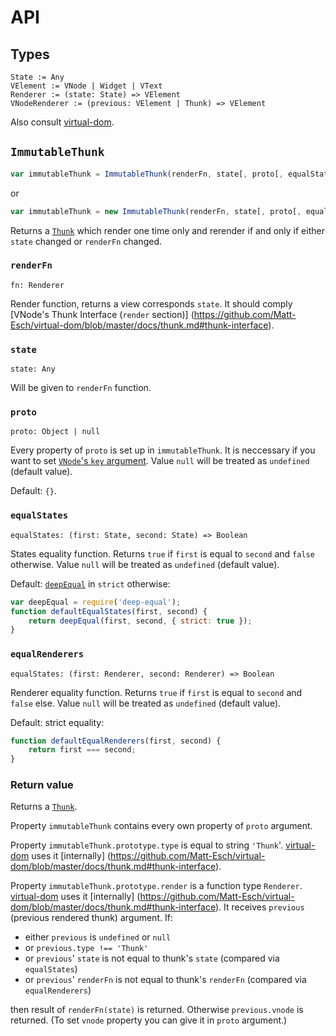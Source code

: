 # API

## Types

```
State := Any
VElement := VNode | Widget | VText
Renderer := (state: State) => VElement
VNodeRenderer := (previous: VElement | Thunk) => VElement
```

Also consult [virtual-dom](https://github.com/Matt-Esch/virtual-dom).

## `ImmutableThunk`

```javascript
var immutableThunk = ImmutableThunk(renderFn, state[, proto[, equalStates[, equalRenders]]]);
```

or

```javascript
var immutableThunk = new ImmutableThunk(renderFn, state[, proto[, equalStates[, equalRenders]]]);
```

Returns a [`Thunk`](https://github.com/Matt-Esch/virtual-dom/blob/master/docs/thunk.md) which render one time only
and rerender if and only if either `state` changed or `renderFn` changed.

### `renderFn`

```
fn: Renderer
```
Render function, returns a view corresponds `state`.
It should comply [VNode's Thunk Interface (`render` section)]
(https://github.com/Matt-Esch/virtual-dom/blob/master/docs/thunk.md#thunk-interface).

### `state`

```
state: Any
```

Will be given to `renderFn` function.

### `proto`

```
proto: Object | null
```

Every property of `proto` is set up in `immutableThunk`.
It is neccessary if you want to set [`VNode`'s `key` argument](https://github.com/Matt-Esch/virtual-dom/blob/master/docs/vnode.md#arguments).
Value `null` will be treated as `undefined` (default value).

Default: `{}`.

### `equalStates`

```
equalStates: (first: State, second: State) => Boolean
```

States equality function. Returns `true` if `first` is equal to `second` and `false` otherwise.
Value `null` will be treated as `undefined` (default value).

Default: [`deepEqual`](https://github.com/substack/node-deep-equal) in `strict` otherwise:
```javascript
var deepEqual = require('deep-equal');
function defaultEqualStates(first, second) {
    return deepEqual(first, second, { strict: true });
}
```

### `equalRenderers`

```
equalStates: (first: Renderer, second: Renderer) => Boolean
```

Renderer equality function. Returns `true` if `first` is equal to `second` and `false` else.
Value `null` will be treated as `undefined` (default value).

Default: strict equality:
```javascript
function defaultEqualRenderers(first, second) {
    return first === second;
}
```

### Return value

Returns a [`Thunk`](https://github.com/Matt-Esch/virtual-dom/blob/master/docs/thunk.md).

Property `immutableThunk` contains every own property of `proto` argument.

Property `immutableThunk.prototype.type` is equal to string `'Thunk`'.
[virtual-dom](https://github.com/Matt-Esch/virtual-dom) uses it [internally]
(https://github.com/Matt-Esch/virtual-dom/blob/master/docs/thunk.md#thunk-interface).

Property `immutableThunk.prototype.render` is a function type `Renderer`.
[virtual-dom](https://github.com/Matt-Esch/virtual-dom) uses it [internally]
(https://github.com/Matt-Esch/virtual-dom/blob/master/docs/thunk.md#thunk-interface).
It receives `previous` (previous rendered thunk) argument. If:
* either `previous` is `undefined` or `null`
* or `previous.type !== 'Thunk'`
* or `previous`' `state` is not equal to thunk's `state` (compared via `equalStates`)
* or `previous`' `renderFn` is not equal to thunk's `renderFn` (compared via `equalRenderers`)

then result of `renderFn(state)` is returned. Otherwise `previous.vnode` is returned.
(To set `vnode` property you can give it in `proto` argument.)
